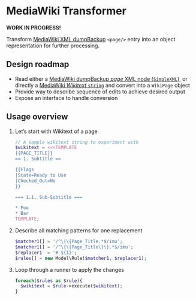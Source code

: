 # MediaWiki Transformer

**WORK IN PROGRESS!**

Transform [MediaWiki XML dumpBackup][mw-dumpbackup] `<page/>` entry into an object representation for further processing.

## Design roadmap

* Read either a [MediaWiki dumpBackup *page* XML node (`SimpleXML`)][mw-dumpbackup], or directly a [MediaWiki  *Wikitext* `string`][mw-wikitext] and convert into a `WikiPage` object
* Provide way to describe sequence of edits to achieve desired output
* Expose an interface to handle conversion

## Usage overview

1. Let’s start with Wikitext of a page

    ```php
    // A sample wikitext string to experiment with
    $wikitext = <<<TEMPLATE
    {{PAGE_TITLE}}
    == 1. Subtitle ==

    {{Flags
    |State=Ready to Use
    |Checked_Out=No
    }}

    === 1.1. Sub-Subtitle ===

    * Foo
    * Bar
    TEMPLATE;
    ```

1. Describe all matching patterns for one replacement


    ```php
    $matcher1[] = '/^\{\{Page_Title.*$/imu';
    $matcher1[] = '/^\{\{Page_Title\}\}.*$/imu';
    $replacer1  = '# ${1}';
    $rules[] = new Model\Rule($matcher1, $replacer1);
    ```

1. Loop through a runner to apply the changes

    ```php
    foreach($rules as $rule){
      $wikitext = $rule->execute($wikitext);
    }
    ```

  [mw-dumpbackup]: https://www.mediawiki.org/wiki/Manual:DumpBackup.php
  [mw-wikitext]: https://www.mediawiki.org/wiki/Help:Formatting
